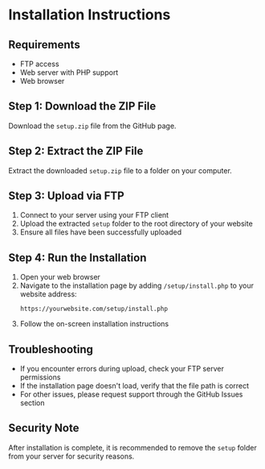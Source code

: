 # Installation Instructions

## Requirements
- FTP access
- Web server with PHP support
- Web browser

## Step 1: Download the ZIP File
Download the `setup.zip` file from the GitHub page.

## Step 2: Extract the ZIP File
Extract the downloaded `setup.zip` file to a folder on your computer.

## Step 3: Upload via FTP
1. Connect to your server using your FTP client
2. Upload the extracted `setup` folder to the root directory of your website
3. Ensure all files have been successfully uploaded

## Step 4: Run the Installation
1. Open your web browser
2. Navigate to the installation page by adding `/setup/install.php` to your website address:
   ```
   https://yourwebsite.com/setup/install.php
   ```
3. Follow the on-screen installation instructions

## Troubleshooting
- If you encounter errors during upload, check your FTP server permissions
- If the installation page doesn't load, verify that the file path is correct
- For other issues, please request support through the GitHub Issues section

## Security Note
After installation is complete, it is recommended to remove the `setup` folder from your server for security reasons.
